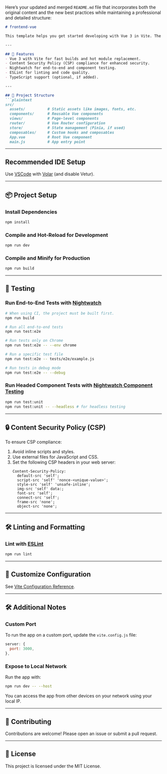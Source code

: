Here’s your updated and merged `README.md` file that incorporates both the original content and the new best practices while maintaining a professional and detailed structure:

```markdown
# frontend-vue

This template helps you get started developing with Vue 3 in Vite. The app is designed to follow modern best practices, including Content Security Policy (CSP) compliance and optimized for local development and production.

---

## 🚀 Features
- Vue 3 with Vite for fast builds and hot module replacement.
- Content Security Policy (CSP) compliance for enhanced security.
- Nightwatch for end-to-end and component testing.
- ESLint for linting and code quality.
- TypeScript support (optional, if added).

---

## 📂 Project Structure
```plaintext
src/
  assets/          # Static assets like images, fonts, etc.
  components/      # Reusable Vue components
  views/           # Page-level components
  router/          # Vue Router configuration
  store/           # State management (Pinia, if used)
  composables/     # Custom hooks and composables
  App.vue          # Root Vue component
  main.js          # App entry point
```

---

## Recommended IDE Setup
Use [VSCode](https://code.visualstudio.com/) with [Volar](https://marketplace.visualstudio.com/items?itemName=Vue.volar) (and disable Vetur).

---

## 📦 Project Setup

### Install Dependencies
```sh
npm install
```

### Compile and Hot-Reload for Development
```sh
npm run dev
```

### Compile and Minify for Production
```sh
npm run build
```

---

## 🧪 Testing

### Run End-to-End Tests with [Nightwatch](https://nightwatchjs.org/)
```sh
# When using CI, the project must be built first.
npm run build

# Run all end-to-end tests
npm run test:e2e

# Run tests only on Chrome
npm run test:e2e -- --env chrome

# Run a specific test file
npm run test:e2e -- tests/e2e/example.js

# Run tests in debug mode
npm run test:e2e -- --debug
```

### Run Headed Component Tests with [Nightwatch Component Testing](https://nightwatchjs.org/guide/component-testing/introduction.html)
```sh
npm run test:unit
npm run test:unit -- --headless # for headless testing
```

---

## 🔒 Content Security Policy (CSP)

To ensure CSP compliance:
1. Avoid inline scripts and styles.
2. Use external files for JavaScript and CSS.
3. Set the following CSP headers in your web server:
   ```http
   Content-Security-Policy:
     default-src 'self';
     script-src 'self' 'nonce-<unique-value>';
     style-src 'self' 'unsafe-inline';
     img-src 'self' data:;
     font-src 'self';
     connect-src 'self';
     frame-src 'none';
     object-src 'none';
   ```

---

## 🛠 Linting and Formatting

### Lint with [ESLint](https://eslint.org/)
```sh
npm run lint
```

---

## 📄 Customize Configuration
See [Vite Configuration Reference](https://vite.dev/config/).

---

## 🛠 Additional Notes

### Custom Port
To run the app on a custom port, update the `vite.config.js` file:
```javascript
server: {
  port: 3000,
},
```

### Expose to Local Network
Run the app with:
```sh
npm run dev -- --host
```
You can access the app from other devices on your network using your local IP.

---

## 🤝 Contributing
Contributions are welcome! Please open an issue or submit a pull request.

---

## 📄 License
This project is licensed under the MIT License.
```